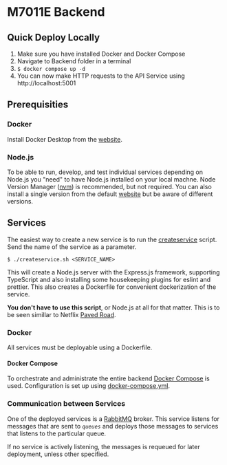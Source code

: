 # M7011E Backend

## Quick Deploy Locally

1. Make sure you have installed Docker and Docker Compose
2. Navigate to Backend folder in a terminal
3. `$ docker compose up -d`
4. You can now make HTTP requests to the API Service using http://localhost:5001

## Prerequisities

### Docker

Install Docker Desktop from the [website](https://www.docker.com).

### Node.js

To be able to run, develop, and test individual services depending on Node.js you "need" to have Node.js installed on your local machne. Node Version Manager ([nvm](https://www.linode.com/docs/guides/how-to-install-use-node-version-manager-nvm/)) is recommended, but not required. You can also install a single version from the default [website](https://nodejs.org/en/) but be aware of different versions.

## Services

The easiest way to create a new service is to run the [createservice](createservice.sh)
script. Send the name of the service as a parameter.

```console
$ ./createservice.sh <SERVICE_NAME>
```

This will create a Node.js server with the Express.js framework, supporting TypeScript and also installing some housekeeping plugins for eslint and prettier.
This also creates a Dockerfile for convenient dockerization of the service.

**You don't have to use this script**, or Node.js at all for that matter. This is to be seen simillar to Netflix [Paved Road](https://www.oreilly.com/library/view/oscon-2017/9781491976227/video306724.html).

### Docker

All services must be deployable using a Dockerfile.

#### Docker Compose

To orchestrate and administrate the entire backend [Docker Compose](https://docs.docker.com/get-started/08_using_compose/) is used. Configuration is set up using [docker-compose.yml](docker-compose.yml).

### Communication between Services

One of the deployed services is a [RabbitMQ](https://www.rabbitmq.com) broker. This service listens for messages that are sent to _`queues`_ and deploys those messages to services that listens to the particular queue.

If no service is actively listening, the messages is requeued for later deployment, unless other specified.
